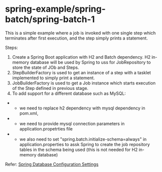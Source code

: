 # spring-example/spring-batch/spring-batch-1

This is a simple example where a job is invoked with one single step which terminates after first execution, and the step simply prints a statement.

Steps:
1. Create a Spring Boot application with H2 and Batch dependency. H2 in-memory database will be used by Spring to uss for JobRepository to store the state of JOb and Steps.
2. StepBuilderFactory is used to get an instance of a step with a tasklet implemented to simply print a statement.
3. JobBuilderFactory is used to get a Job instance which starts execution of the Step defined in previous stage.
4. To add support for a different database such as MySQL:
  * * we need to replace h2 dependency with mysql dependency in pom.xml, 
  * * we need to provide mysql connection parameters in application.propetrties file
  * * we also need to set "spring.batch.initialize-schema=always" in application.properties to assk Spring to create the job repository tables in the schema being used (this is not needed for H2 in-memory database)<br/>

Refer:  [Spring Database Configuration Settings](../../assets/spring_database_configurations.md)
